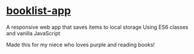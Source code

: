 # <a href="https://carrimaxx.github.io/booklist-app/" target="_blank">booklist-app</a>

A responsive web app that saves items to local storage
Using ES6 classes and vanilla JavaScript

Made this for my niece who loves purple and reading books!
